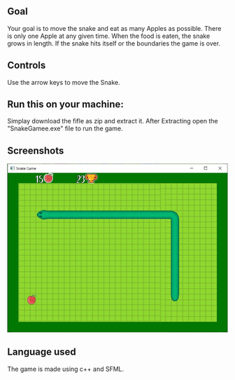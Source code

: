 ## Goal
Your goal is to move the snake and eat as many Apples as possible. There is only one Apple at any given time. 
When the food is eaten, the snake grows in length. 
If the snake hits itself or the boundaries the game is over.

## Controls
Use the arrow keys to move the Snake.

## Run this on your machine:
Simplay download the fifle as zip and extract it. After Extracting open the "SnakeGamee.exe" file to run the game.


## Screenshots
![capture](https://raw.githubusercontent.com/NijanshiSingh/Snake-Game/main/screenshot/Capture.JPG)


## Language used
The game is made using c++ and SFML.
